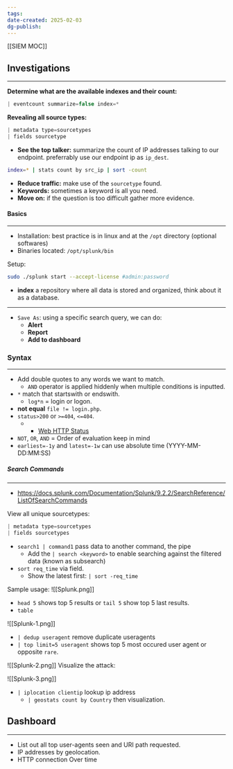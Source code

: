 ```yaml
---
tags: 
date-created: 2025-02-03
dg-publish:
---
```

[[SIEM MOC]]
## Investigations
---

**Determine what are the available indexes and their count:**
```C
| eventcount summarize=false index=*
```

**Revealing all source types:**
```C
| metadata type=sourcetypes
| fields sourcetype
```

- **See the top talker:** summarize the count of IP addresses talking to our endpoint. preferrably use our endpoint ip as `ip_dest`.

```bash
index=* | stats count by src_ip | sort -count
```

- **Reduce traffic:** make use of the `sourcetype` found.
- **Keywords:** sometimes a keyword is all you need.
- **Move on:** if the question is too difficult gather more evidence.
#### Basics
---
- Installation: best practice is in linux and at the `/opt` directory (optional softwares)
- Binaries located: `/opt/splunk/bin`

Setup:
```bash
sudo ./splunk start --accept-license #admin:password
```

- **index** a repository where all data is stored and organized, think about it as a database.

---
- `Save As`: using a specific search query, we can do:
	- **Alert** 
	- **Report**
	- **Add to dashboard**

### Syntax
---
- Add double quotes to any words we want to match.
	- `AND` operator is applied hiddenly when multiple conditions is inputted.
- `*` match that startswith or endswith.
	- `log*n` = login or logon.
- **not equal** `file != login.php`.
- `status>200` or `>=404`, `<=404`.
	- - [Web HTTP Status](https://developer.mozilla.org/en-US/docs/Web/HTTP/Status)
- `NOT`, `OR`, `AND` = Order of evaluation keep in mind
- `earliest=-1y` and `latest=-1w` can use absolute time (YYYY-MM-DD:MM:SS)

##### Search Commands
---
- https://docs.splunk.com/Documentation/Splunk/9.2.2/SearchReference/ListOfSearchCommands

View all unique sourcetypes:
```C
| metadata type=sourcetypes
| fields sourcetypes
```

- `search1 | command1` pass data to another command, the pipe
	- Add the `| search <keyword>` to enable searching against the filtered data (known as subsearch)
- `sort req_time` via field.
	- Show the latest first: `| sort -req_time`

Sample usage:
![[Splunk.png]]
- `head 5` shows top 5 results or `tail 5` show top 5 last results.
- `table`

![[Splunk-1.png]]
- `| dedup useragent` remove duplicate useragents
- `| top limit=5 useragent` shows top 5 most occured user agent or opposite `rare`.

![[Splunk-2.png]]
Visualize the attack:

![[Splunk-3.png]]

- `| iplocation clientip` lookup ip address
	- `| geostats count by Country` then visualization.

## Dashboard
---

- List out all top user-agents seen and URI path requested.
- IP addresses by geolocation.
- HTTP connection Over time




